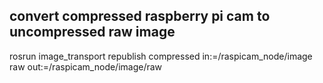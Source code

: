 ## convert compressed raspberry pi cam to uncompressed raw image
rosrun image_transport republish compressed in:=/raspicam_node/image raw out:=/raspicam_node/image/raw
